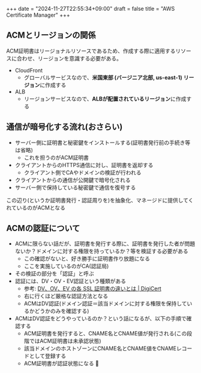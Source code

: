 +++
date = "2024-11-27T22:55:34+09:00"
draft = false
title = "AWS Certificate Manager"
+++


## ACMとリージョンの関係

ACM証明書はリージョナルリソースであるため、作成する際に適用するリソースに合わせ、リージョンを意識する必要がある。

- CloudFront
  - グローバルサービスなので、**米国東部 (バージニア北部, us-east-1) リージョン**に作成する
- ALB
  - リージョンサービスなので、**ALBが配置されているリージョン**に作成する

## 通信が暗号化する流れ(おさらい)

- サーバー側に証明書と秘密鍵をインストールする(証明書発行前の手続き等は省略)
  - これを担うのがACM証明書
- クライアントからのHTTPS通信に対し、証明書を返却する
  - クライアント側でCAやドメインの検証が行われる
- クライアントからの通信が公開鍵で暗号化される
- サーバー側で保持している秘密鍵で通信を復号する

この辺り(というか証明書発行・認証周りを)を抽象化、マネージドに提供してくれているのがACMとなる     

## ACMの認証について

- ACMに限らない話だが、証明書を発行する際に、証明書を発行した者が問題ないか？ドメインに対する権限を持っているか？等を検証する必要がある
  - この確認がないと、好き勝手に証明書作り放題になる
  - ここを実施しているのがCA(認証局) 
- その検証の部分を「認証」と呼ぶ
- 認証には、DV・OV・EV認証という種類がある
  - 参考: [DV、OV、EV の各 SSL 証明書の違いとは | DigiCert](https://www.digicert.com/jp/difference-between-dv-ov-and-ev-ssl-certificates) 
  - 右に行くほど厳格な認証方法となる
  - ACMはDV認証(ドメイン認証＝該当ドメインに対する権限を保持しているかどうかのみを確認する)
- ACMはDV認証をどうやっているのか？という話になるが、以下の手順で確認する
  - ACM証明書を発行すると、CNAME名とCNAME値が発行される(この段階ではACM証明書は未承認状態)
  - 該当ドメインのホストゾーンにCNAME名とCNAME値をCNAMEレコードとして登録する
  - ACM証明書が認証状態になる 🎉



